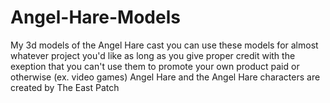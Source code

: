 # Angel-Hare-Models
My 3d models of the Angel Hare cast
you can use these models for almost whatever project you'd like as long as you give proper credit with the exeption that you can't use them to promote your own product paid or otherwise (ex. video games)
Angel Hare and the Angel Hare characters are created by The East Patch 
